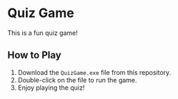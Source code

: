 # Quiz Game
This is a fun quiz game!

## How to Play
1. Download the `QuizGame.exe` file from this repository.
2. Double-click on the file to run the game.
3. Enjoy playing the quiz!
